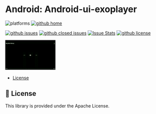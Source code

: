# Android: Android-ui-exoplayer

![platforms](https://img.shields.io/badge/platforms-Android-brightgreen.svg?style=flat&colorB=191A17)
[![github home](https://img.shields.io/badge/gaetanozappi-Android--ui--exoplayer-blue.svg?style=flat)](https://github.com/gaetanozappi/Android-ui-exoplayer)

[![github issues](https://img.shields.io/github/issues/gaetanozappi/Android-ui-exoplayer.svg?style=flat)](https://github.com/gaetanozappi/Android-ui-exoplayer/issues)
[![github closed issues](https://img.shields.io/github/issues-closed/gaetanozappi/Android-ui-exoplayer.svg?style=flat&colorB=44cc11)](https://github.com/gaetanozappi/Android-ui-exoplayer/issues?q=is%3Aissue+is%3Aclosed)
[![Issue Stats](https://img.shields.io/issuestats/i/github/gaetanozappi/Android-ui-exoplayer.svg?style=flat&colorB=44cc11)](http://github.com/gaetanozappi/Android-ui-exoplayer/issues)
[![github license](https://img.shields.io/github/license/gaetanozappi/Android-ui-exoplayer.svg)]()

![](screenshot/exoplayer-ui.gif)

-   [License](#-license)

## 📜 License
This library is provided under the Apache License.
